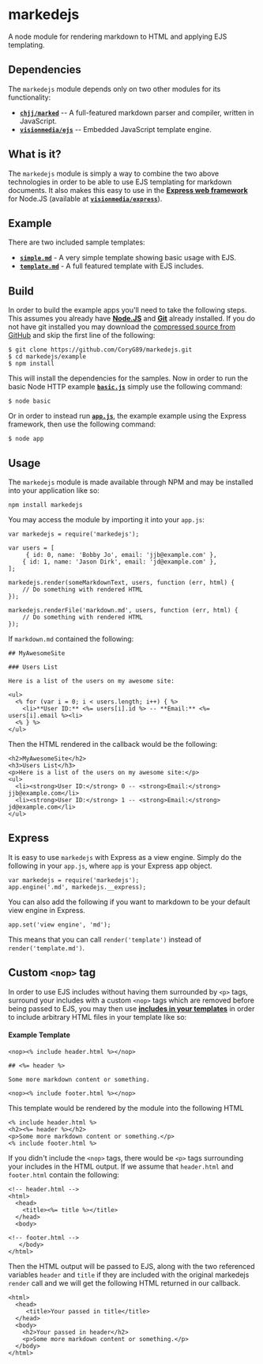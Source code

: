 markedejs
=========

A node module for rendering markdown to HTML and applying EJS templating.

## Dependencies

The `markedejs` module depends only on two other modules for its functionality:

  * [**`chjj/marked`**][1] -- A full-featured markdown parser and compiler,
    written in JavaScript.
  * [**`visionmedia/ejs`**][2] -- Embedded JavaScript template engine.

## What is it?

The `markedejs` module is simply a way to combine the two above technologies
in order to be able to use EJS templating for markdown documents. It also makes
this easy to use in the [**Express web framework**][3] for Node.JS (available at
[**`visionmedia/express`**][4]).

## Example

There are two included sample templates:

  - [**`simple.md`**][5] - A very simple template showing basic usage with EJS.
  - [**`template.md`**][6] - A full featured template with EJS includes.

## Build

In order to build the example apps you'll need to take the following steps. This
assumes you already have [**Node.JS**][7] and [**Git**][8] already installed.
If you do not have git installed you may download the
[compressed source from GitHub][9] and skip the first line of the following:

    $ git clone https://github.com/CoryG89/markedejs.git
    $ cd markedejs/example
    $ npm install

This will install the dependencies for the samples. Now in order to run the
basic Node HTTP example [**`basic.js`**][10] simply use the following command:

    $ node basic

Or in order to instead run [**`app.js`**][11], the example example using the
Express framework, then use the following command:

    $ node app

## Usage

The `markedejs` module is made available through NPM and may be installed into
your application like so:

    npm install markedejs

You may access the module by importing it into your `app.js`:

    var markedejs = require('markedejs');

    var users = [
		 { id: 0, name: 'Bobby Jo', email: 'jjb@example.com' },
        { id: 1, name: 'Jason Dirk', email: 'jd@example.com' },
    ];

    markedejs.render(someMarkdownText, users, function (err, html) {
        // Do something with rendered HTML
    });

    markedejs.renderFile('markdown.md', users, function (err, html) {
        // Do something with rendered HTML
    });

If `markdown.md` contained the following:

    ## MyAwesomeSite

    ### Users List
     
    Here is a list of the users on my awesome site:
    
    <ul>
      <% for (var i = 0; i < users.length; i++) { %>
        <li>**User ID:** <%= users[i].id %> -- **Email:** <%= users[i].email %><li>
      <% } %>
    </ul>

Then the HTML rendered in the callback would be the following:

    <h2>MyAwesomeSite</h2>
    <h3>Users List</h3>
    <p>Here is a list of the users on my awesome site:</p>
    <ul>
      <li><strong>User ID:</strong> 0 -- <strong>Email:</strong> jjb@example.com</li>
      <li><strong>User ID:</strong> 1 -- <strong>Email:</strong> jd@example.com</li>
    </ul>
## Express

It is easy to use `markedejs` with Express as a view engine. Simply do the
following in your `app.js`, where `app` is your Express app object.

    var markedejs = require('markedejs');
    app.engine('.md', markedejs.__express);

You can also add the following if you want to markdown to be your default view
engine in Express.

    app.set('view engine', 'md');

This means that you can call `render('template')` instead of
 `render('template.md')`.

## Custom `<nop>` tag

In order to use EJS includes without having them surrounded by `<p>` tags,
surround your includes with a custom `<nop>` tags which are removed before
being passed to EJS, you may then use [**includes in your templates**][6] in
order to include arbitrary HTML files in your template like so:

#### Example Template

    <nop><% include header.html %></nop>
    
    ## <%= header %>

    Some more markdown content or something.

    <nop><% include footer.html %></nop>

This template would be rendered by the module into the following HTML

    <% include header.html %>
    <h2><%= header %></h2>
    <p>Some more markdown content or something.</p>
    <% include footer.html %>

If you didn't include the `<nop>` tags, there would be `<p>` tags surrounding
your includes in the HTML output. If we assume that `header.html` and 
`footer.html` contain the following:

    <!-- header.html -->
    <html>
      <head>
        <title><%= title %></title>
      </head>
      <body>

    <!-- footer.html -->
       </body>
    </html>

Then the HTML output will be passed to EJS, along with the two referenced
variables `header` and `title` if they are included with the original
markedejs `render` call and we will get the following HTML returned in our
callback.

    <html>
      <head>
         <title>Your passed in title</title>
      </head>
      <body>
        <h2>Your passed in header</h2>
        <p>Some more markdown content or something.</p>
      </body>
    </html>

[1]: https://github.com/chjj/marked
[2]: https://github.com/visionmedia/ejs
[3]: http://expressjs.com
[4]: https://github.com/visionmedia/express
[5]: https://raw.github.com/CoryG89/markedejs/master/example/views/simple.md
[6]: https://raw.github.com/CoryG89/markedejs/master/example/views/template.md
[7]: http://nodejs.org/
[8]: http://git-scm.com/
[9]: https://github.com/CoryG89/markedejs
[10]: example/basic.js
[11]: example/app.js

